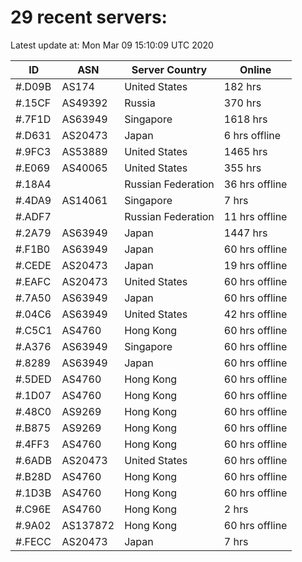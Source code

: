 # 29 recent servers:

Latest update at: Mon Mar 09 15:10:09 UTC 2020

| ID | ASN | Server Country | Online |
| -- | --- | -------------- | ------ |
| #.D09B | AS174 | United States | 182 hrs |
| #.15CF | AS49392 | Russia | 370 hrs |
| #.7F1D | AS63949 | Singapore | 1618 hrs |
| #.D631 | AS20473 | Japan | 6 hrs offline |
| #.9FC3 | AS53889 | United States | 1465 hrs |
| #.E069 | AS40065 | United States | 355 hrs |
| #.18A4 |  | Russian Federation | 36 hrs offline |
| #.4DA9 | AS14061 | Singapore | 7 hrs |
| #.ADF7 |  | Russian Federation | 11 hrs offline |
| #.2A79 | AS63949 | Japan | 1447 hrs |
| #.F1B0 | AS63949 | Japan | 60 hrs offline |
| #.CEDE | AS20473 | Japan | 19 hrs offline |
| #.EAFC | AS20473 | United States | 60 hrs offline |
| #.7A50 | AS63949 | Japan | 60 hrs offline |
| #.04C6 | AS63949 | United States | 42 hrs offline |
| #.C5C1 | AS4760 | Hong Kong | 60 hrs offline |
| #.A376 | AS63949 | Singapore | 60 hrs offline |
| #.8289 | AS63949 | Japan | 60 hrs offline |
| #.5DED | AS4760 | Hong Kong | 60 hrs offline |
| #.1D07 | AS4760 | Hong Kong | 60 hrs offline |
| #.48C0 | AS9269 | Hong Kong | 60 hrs offline |
| #.B875 | AS9269 | Hong Kong | 60 hrs offline |
| #.4FF3 | AS4760 | Hong Kong | 60 hrs offline |
| #.6ADB | AS20473 | United States | 60 hrs offline |
| #.B28D | AS4760 | Hong Kong | 60 hrs offline |
| #.1D3B | AS4760 | Hong Kong | 60 hrs offline |
| #.C96E | AS4760 | Hong Kong | 2 hrs |
| #.9A02 | AS137872 | Hong Kong | 60 hrs offline |
| #.FECC | AS20473 | Japan | 7 hrs |


